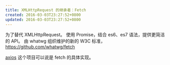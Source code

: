 ```yaml
---
title: XMLHttpRequest 的继承者：Fetch
created: 2016-03-03T23:27:52+0800
updated: 2016-03-03T23:27:52+0800
---
```



为了替代 XMLHttpRequest。
使用 Promise，结合 es6、es7 语法，提供更简洁的 API。
由 whatwg 组织维护的新的 W3C 标准，https://github.com/whatwg/fetch

[axios](https://github.com/mzabriskie/axios) 这个项目可以说是 fetch 的具体实现。
